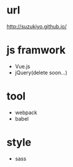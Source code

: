 # url

http://suzukiyo.github.io/

# js framwork

- Vue.js
- jQuery(delete soon...)

# tool

- webpack
- babel

# style

- sass
